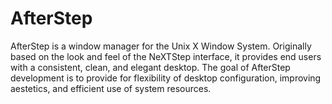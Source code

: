 AfterStep
=========

AfterStep is a window manager for the Unix X Window System. Originally based on the look and feel of the NeXTStep 
interface, it provides end users with a consistent, clean, and elegant desktop. The goal of AfterStep development 
is to provide for flexibility of desktop configuration, improving aestetics, and efficient use of system resources.
